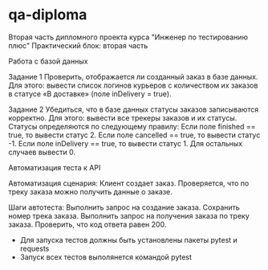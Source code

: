 # qa-diploma
Вторая часть дипломного проекта курса "Инженер по тестированию плюс"
Практический блок: вторая часть


Работа с базой данных

Задание 1
Проверить, отображается ли созданный заказ в базе данных.
Для этого: вывести список логинов курьеров с количеством их заказов в статусе «В доставке» (поле inDelivery = true). 

Задание 2
Убедиться, что в базе данных статусы заказов записываются корректно.
Для этого: вывести все трекеры заказов и их статусы. 
Статусы определяются по следующему правилу:
Если поле finished == true, то вывести статус 2.
Если поле canсelled == true, то вывести статус -1.
Если поле inDelivery == true, то вывести статус 1.
Для остальных случаев вывести 0.


Автоматизация теста к API

Автоматизация сценария:
Клиент создает заказ.
Проверяется, что по треку заказа можно получить данные о заказе.

Шаги автотеста:
Выполнить запрос на создание заказа.
Сохранить номер трека заказа.
Выполнить запрос на получения заказа по треку заказа.
Проверить, что код ответа равен 200.

- Для запуска тестов должны быть установлены пакеты pytest и requests
- Запуск всех тестов выполянется командой pytest

